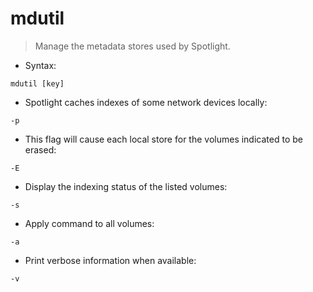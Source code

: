 # mdutil

> Manage the metadata stores used by Spotlight.

- Syntax:

`mdutil [key]`

- Spotlight caches indexes of some network devices locally:

`-p`  
   
- This flag will cause each local store for the volumes indicated to be erased:

`-E`

- Display the indexing status of the listed volumes:

`-s`

- Apply command to all volumes:

`-a`

- Print verbose information when available:

`-v` 
